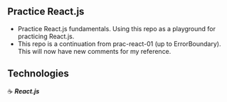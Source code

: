 ## Practice React.js

- Practice React.js fundamentals. Using this repo as a playground for practicing React.js.
- This repo is a continuation from prac-react-01 (up to ErrorBoundary). This will now have new comments for my reference.

## Technologies

:coffee: **_React.js_**
